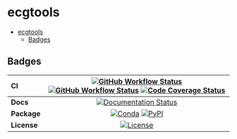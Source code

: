 # ecgtools

- [ecgtools](#ecgtools)
  - [Badges](#badges)

## Badges

| CI          | [![GitHub Workflow Status][github-ci-badge]][github-ci-link] [![GitHub Workflow Status][github-lint-badge]][github-lint-link] [![Code Coverage Status][codecov-badge]][codecov-link] |
| :---------- | :----------------------------------------------------------------------------------------------------------------------------------------------------------------------------------: |
| **Docs**    |                                                                    [![Documentation Status][rtd-badge]][rtd-link]                                                                    |
| **Package** |                                                         [![Conda][conda-badge]][conda-link] [![PyPI][pypi-badge]][pypi-link]                                                         |
| **License** |                                                                        [![License][license-badge]][repo-link]                                                                        |

<!-- ## Installation (COMING SOON)

ecgtools can be installed from PyPI with pip:

```bash
python -m pip install ecgtools
```

ecgtools is also available from conda-forge for conda installations:

```bash
conda install -c conda-forge ecgtools
```

See [documentation](https://ecgtools.readthedocs.io) for more information. -->

[github-ci-badge]: https://img.shields.io/github/workflow/status/NCAR/ecgtools/CI?label=CI&logo=github&style=for-the-badge
[github-lint-badge]: https://img.shields.io/github/workflow/status/NCAR/ecgtools/linting?label=linting&logo=github&style=for-the-badge
[github-ci-link]: https://github.com/NCAR/ecgtools/actions?query=workflow%3ACI
[github-lint-link]: https://github.com/NCAR/ecgtools/actions?query=workflow%3Alinting
[codecov-badge]: https://img.shields.io/codecov/c/github/NCAR/ecgtools.svg?logo=codecov&style=for-the-badge
[codecov-link]: https://codecov.io/gh/NCAR/ecgtools
[rtd-badge]: https://img.shields.io/readthedocs/ecgtools/latest.svg?style=for-the-badge
[rtd-link]: https://ecgtools.readthedocs.io/en/latest/?badge=latest
[pypi-badge]: https://img.shields.io/pypi/v/ecgtools?logo=pypi&style=for-the-badge
[pypi-link]: https://pypi.org/project/ecgtools
[conda-badge]: https://img.shields.io/conda/vn/conda-forge/ecgtools?logo=anaconda&style=for-the-badge
[conda-link]: https://anaconda.org/conda-forge/ecgtools
[license-badge]: https://img.shields.io/github/license/NCAR/ecgtools?style=for-the-badge
[repo-link]: https://github.com/NCAR/ecgtools
